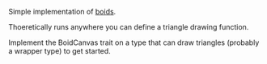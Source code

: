 Simple implementation of [boids](https://en.wikipedia.org/wiki/Boids).


Thoeretically runs anywhere you can define a triangle drawing function.


Implement the BoidCanvas trait on a type that can draw triangles (probably a wrapper type) to get started.
